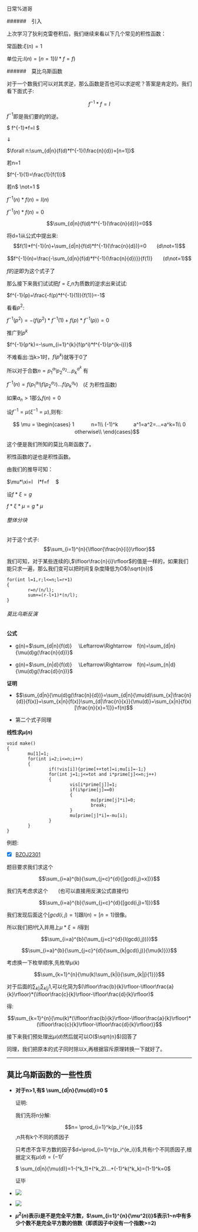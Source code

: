 日常%进哥

######　引入

上次学习了狄利克雷卷积后，我们继续来看以下几个常见的积性函数：

常函数:$\xi(n)=1$

单位元:$I(n)=[n=1] (I*f=f)$

######　莫比乌斯函数

对于一个数我们可以对其求逆，那么函数是否也可以求逆呢？答案是肯定的。我们看下面式子:

$$ f^{-1}*f=I $$

$f^{-1}$即是我们要的$f$的逆。

$ f^{-1}*f=I $ 

$\Downarrow$

$\forall n:\sum_{d|n}{f(d)*f^{-1}(\frac{n}{d})=[n=1]}$

若n=1

$f^{-1}(1)=\frac{1}{f(1)}$

若n$ \not=1 $

$f^{-1}(n)*f(n)=I(n)$

$f^{-1}(n)*f(n)=0$

$$\sum_{d|n}{f(d)*f^{-1}(\frac{n}{d})}=0$$

将d=1从公式中提出来:
$$f(1)*f^{-1}(n)+\sum_{d|n}{f(d)*f^{-1}(\frac{n}{d})}=0　　(d\not=1)$$

$$f^{-1}(n)=\frac{-\sum_{d|n}{f(d)*f^{-1}(\frac{n}{d})}}{f(1)}　　(d\not=1)$$

$f$的逆即为这个式子了

那么接下来我们试试把$f=\xi$,n为质数的逆求出来试试:

$f^{-1}(p)=\frac{-f(p)*f^{-1}(1)}{f(1)}=-1$

看看$p^2$:

$f^{-1}(p^2)=-(f(p^2)*f^{-1}(1)+f(p)*f^{-1}(p))=0$

推广到$p^k$

$f^{-1}(p^k)=-\sum_{i=1}^{k}{f(p^i)*f^{-1}(p^{k-i})}$

不难看出:当k>1时，$f(p^k)$就等于0了

所以对于合数$n=p_1^{a_1}p_2^{a_2}...p_k^{a^k}$ 有

$f^{-1}(n)=f(p_1^{a_1})f(p_2^{a_2})...f(p_k^{a_k})$　($\xi$ 为积性函数)

如果$a_n>1$那么$f(n)=0$

设$f^{-1}=\mu(\xi^{-1}=\mu)$,则有:

$$
\mu =
\begin{cases}
1 　　　n=1\\
(-1)^k　　　a^1=a^2=...=a^k=1\\
0 　　　otherwise\\
\end{cases}$$

这个便是我们所知的莫比乌斯函数了。

积性函数的逆也是积性函数。

由我们的推导可知：

$\mu*\xi=I　I*f=f　 $

设$f*\xi=g$

$f*\xi*\mu=g*\mu$

###### 整体分块

对于这个式子:
$$\sum_{i=1}^{n}{\lfloor{\frac{n}{i}}\rfloor}$$

我们可知，对于某些连续的i,$\lfloor\frac{n}{i}\rfloor$的值是一样的，如果我们能只求一遍，那么我们变可以把时间复杂度降低为O$(\sqrt{n})$

```
for(int l=1,r;l<=n;l=r+1)
{
        r=n/(n/l);
        sum+=(r-l+1)*(n/l);
}
```

###### 莫比乌斯反演

**公式**
* g(n)=$\sum_{d|n}{f(d)}　 \Leftarrow\Rightarrow　f(n)=\sum_{d|n}{\mu(d)g(\frac{n}{d})}$

* g(n)=$\sum_{n|d}{f(d)}　 \Leftarrow\Rightarrow　f(n)=\sum_{n|d}{\mu(d)g(\frac{d}{n})}$

**证明**

* $$\sum_{d|n}{\mu(d)g(\frac{n}{d})}=\sum_{d|n}{\mu(d)\sum_{x|\frac{n}{d}}{f(x)}=\sum_{x|n}{f(x)}\sum_{d|\frac{n}{x}}{\mu(d)}=\sum_{x|n}{f(x)[\frac{n}{x}=1]}}=f(n)$$

* 第二个式子同理

**线性求$\mu(n)$**
```
void make()
{
        mu[1]=1;
        for(int i=2;i<=n;i++)
        {
                if(!vis[i]){prime[++tot]=i;mu[i]=-1;}
                for(int j=1;j<=tot and i*prime[j]<=n;j++)
                {
                        vis[i*prime[j]]=1;
                        if(i%prime[j]==0)
                        {
                                mu[prime[j]*i]=0;
                                break;
                        }
                        mu[prime[j]*i]=-mu[i];
                }
        }
}
```

例题:
* [x] [BZOJ2301](https://www.lydsy.com/JudgeOnline/problem.php?id=2301)

题目要求我们求这个

$$\sum_{i=a}^{b}{\sum_{j=c}^{d}{[gcd(i,j)=x]}}$$

我们先考虑求这个　　(也可以直接用反演公式直接代)

$$\sum_{i=a}^{b}{\sum_{j=c}^{d}{[gcd(i,j)=1]}}$$

我们发现后面这个$[gcd(i,j)=1]$跟$I(n)=[n=1]$很像。

所以我们把$I$代入并用上$\mu*\xi=I$得到

$$\sum_{i=a}^{b}{\sum_{j=c}^{d}{I(gcd(i,j))}}$$

$$\sum_{i=a}^{b}{\sum_{j=c}^{d}{\sum_{k|gcd(i,j)}{\mu(k)}}}$$

考虑换一下枚举顺序,先枚举$\mu(k)$

$$\sum_{k=1}^{n}{\mu(k)\sum_{k|i}{\sum_{k|j}{1}}}$$

对于后面的$\sum_{k|i}{\sum_{k|j}{1}}$,可以化简为$(\lfloor\frac{b}{k}\rfloor-\lfloor\frac{a}{k}\rfloor)*(\lfloor\frac{c}{k}\rfloor-\lfloor\frac{d}{k}\rfloor)$

得:

$$\sum_{k=1}^{n}{\mu(k)*(\lfloor\frac{b}{k}\rfloor-\lfloor\frac{a}{k}\rfloor)*(\lfloor\frac{c}{k}\rfloor-\lfloor\frac{d}{k}\rfloor)}$$

接下来我们预处理出$\mu(d)$然后就可以O($\sqrt{n}$)回答了

同理，我们把原本的式子同时除以x,再根据容斥原理转换一下就好了。

---

## 莫比乌斯函数的一些性质

* **对于n>1,有$ \sum_{d|n}{\mu(d)}=0 $**

  证明:

  我们先将n分解:

  $$n= \prod_{i=1}^k{p_i^{e_i}}$$,n共有k个不同的质因子

  只考虑不含平方数的因子$d=\prod_{i=1}^r{p_i^{e_i}}$,共有r个不同质因子,根据定义有$\mu(d)=(-1)^r$

  $  \sum_{d|n}{\mu(d)}=1-(^k_1)+(^k_2)...+(-1)^k(^k_k)=(1-1)^k=0$

  证毕

* ![](https://img-blog.csdn.net/20170518210226710?watermark/2/text/aHR0cDovL2Jsb2cuY3Nkbi5uZXQvcXFfMzMxMzIzODM=/font/5a6L5L2T/fontsize/400/fill/I0JBQkFCMA==/dissolve/70/gravity/SouthEast)

* ![](https://img-blog.csdn.net/20170518210307847?watermark/2/text/aHR0cDovL2Jsb2cuY3Nkbi5uZXQvcXFfMzMxMzIzODM=/font/5a6L5L2T/fontsize/400/fill/I0JBQkFCMA==/dissolve/70/gravity/SouthEast)

* **$\mu^2(n)$表示i是不是完全平方数，$\sum_{i=1}^{n}{\mu^2(i)}$表示1~n中有多少个数不是完全平方数的倍数（即质因子中没有一个指数>=2)**

  

